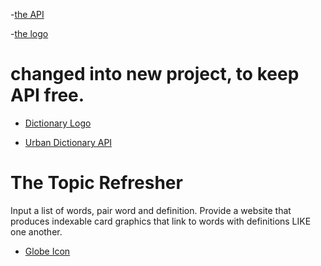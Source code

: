 
-[the API](https://rapidapi.com/tekinbelek/api/current-weather-forecast/endpoints)

-[the logo](https://images.app.goo.gl/Vsqc1jm4xohn3dfq8)

# changed into new project, to keep API free.

- [Dictionary Logo](https://images.app.goo.gl/QKtUtzp4BE8xvC5C6)

- [Urban Dictionary API](https://rapidapi.com/tekinbelek/api/current-weather-forecast/endpoints)

# The Topic Refresher

Input a list of words, pair word and definition. Provide a website
that produces indexable card graphics that link to words with
definitions LIKE one another.

- [Globe Icon](https://images.app.goo.gl/Qx9Fd54CDt8oP6mG7)

